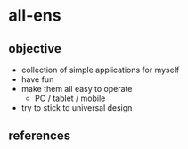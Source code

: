 # all-ens

## objective
- collection of simple applications for myself
- have fun
- make them all easy to operate
  - PC / tablet / mobile
- try to stick to universal design

## references
